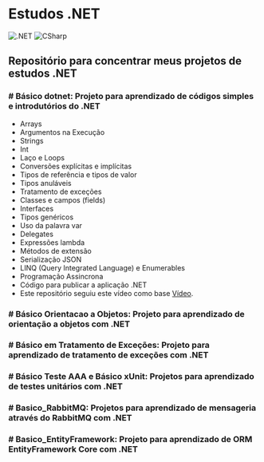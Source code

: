 <h1>Estudos .NET</h1>

![.NET](https://img.shields.io/badge/.NET-5C2D91?style=for-the-badge&logo=.net&logoColor=white)
![CSharp](https://img.shields.io/badge/C%23-239120?style=for-the-badge&logo=c-sharp&logoColor=white)

<h2>Repositório para concentrar meus projetos de estudos .NET</h2>

<h3># Básico dotnet: Projeto para aprendizado de códigos simples e introdutórios do .NET</h3>
<ul>
<li>Arrays</li>
<li>Argumentos na Execução</li>
<li>Strings</li>
<li>Int</li>
<li>Laço e Loops</li>
<li>Conversões explícitas e implícitas</li>
<li>Tipos de referência e tipos de valor</li>
<li>Tipos anuláveis</li>
<li>Tratamento de exceções</li>
<li>Classes e campos (fields)</li>
<li>Interfaces</li>
<li>Tipos genéricos</li>
<li>Uso da palavra var</li>
<li>Delegates</li>
<li>Expressões lambda</li>
<li>Métodos de extensão</li>
<li>Serialização JSON</li>
<li>LINQ (Query Integrated Language) e Enumerables</li>
<li>Programação Assincrona</li>
<li>Código para publicar a aplicação .NET</li>
<li>Este repositório seguiu este vídeo como base <a href="https://youtu.be/oTivhgjbhIg">Vídeo</a>.</li>
</ul>

<h3># Básico Orientacao a Objetos: Projeto para aprendizado de orientação a objetos com .NET</h3>
<h3># Básico em Tratamento de Exceções: Projeto para aprendizado de tratamento de exceções com .NET</h3>
<h3># Básico Teste AAA e Básico xUnit: Projetos para aprendizado de testes unitários com .NET</h3>
<h3># Basico_RabbitMQ: Projetos para aprendizado de mensageria através do RabbitMQ com .NET</h3>
<h3># Basico_EntityFramework: Projeto para aprendizado de ORM EntityFramework Core com .NET</h3>
